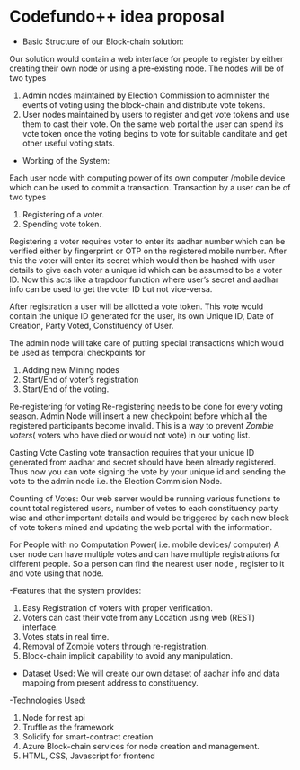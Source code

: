 # Codefundo++ idea proposal

- Basic Structure of our Block-chain solution:

Our solution would contain a web interface for people to register by either creating their own node or using a pre-existing node. The nodes will be of two types 
1. Admin nodes maintained by Election Commission to administer the events of voting using the block-chain and distribute vote tokens.
2. User nodes maintained by users to register and get vote tokens and use them to cast their vote.
On the same web portal the user can spend its vote token once the voting begins to vote for suitable canditate and get other useful voting stats.

- Working of the System:

Each user node with computing power of its own computer /mobile device which can be used to commit a transaction.
Transaction by a user can be of two types
1. Registering of a voter.
2. Spending vote token.

Registering a voter requires voter to enter its aadhar number which can be verified either by fingerprint or OTP on the registered mobile number. After this the voter will enter its secret which would then be hashed with user details to give each voter a unique id which can be assumed to be a voter ID. Now this acts like a trapdoor function where user’s secret and aadhar info can be used to get the voter ID but not vice-versa. 

After registration a user will be allotted a vote token. This vote would contain the unique ID generated for the user, its own Unique ID, Date of Creation, Party Voted, Constituency of User.

The admin node will take care of putting special transactions which would be used as temporal checkpoints for 
1. Adding new Mining nodes
2. Start/End of voter’s registration
3. Start/End of the voting.

Re-registering for voting
Re-registering needs to be done for every voting season. Admin Node will insert a new checkpoint before which all the registered participants become invalid. This is a way to prevent *Zombie voters*( voters who have died or would not vote) in our voting list.

Casting Vote
Casting vote transaction requires that your unique ID generated from aadhar and secret should have been already registered. Thus now you can vote signing the vote by your unique id and sending the vote to the admin node i.e. the Election Commision Node. 

Counting of Votes:
Our web server would be running various functions to count total registered users, number of votes to each constituency party wise and other important details and would be triggered by each new block of vote tokens mined and updating the web portal with the information.

For People with no Computation Power( i.e. mobile devices/ computer)
A user node can have multiple votes and can have multiple registrations for different people. So a person can find the nearest user node , register to it and vote using that node. 

-Features that the system provides:
1. Easy Registration of voters with proper verification.
2. Voters can cast their vote from any Location using web (REST) interface.
3. Votes stats in real time.
4. Removal of Zombie voters through re-registration.
5. Block-chain implicit capability to avoid any manipulation.

- Dataset Used:
We will create our own dataset of aadhar info and data mapping from present address to constituency.

-Technologies Used:
1. Node for rest api
2. Truffle as the framework
3. Solidify for smart-contract creation
4. Azure Block-chain services for node creation and management.
5. HTML, CSS, Javascript for frontend
